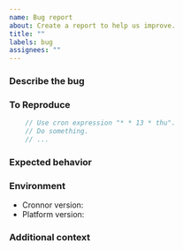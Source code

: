 ```yaml
---
name: Bug report
about: Create a report to help us improve.
title: ""
labels: bug
assignees: ""
---
```


### Describe the bug

<!-- A clear and concise description of what the bug is. -->

### To Reproduce

<!-- Please include a minimal reproduction case. Otherwise, include any
     information about how you're using Cronnor. -->

```JavaScript
    // Use cron expression "* * 13 * thu".
    // Do something.
    // ...
```

### Expected behavior

<!-- A clear and concise description of what you expected to happen. -->

### Environment

- Cronnor version<!-- e.g. 2.3.0 -->:
- Platform version<!-- e.g. Chrome 121.0.6167.160, Node.js v20.11.0 -->:

### Additional context

<!-- Add any other context about the problem here. -->
